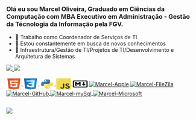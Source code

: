 ### Olá eu sou Marcel Oliveira, Graduado em Ciências da Computação com MBA Executivo em Administração - Gestão da Técnologia da Informação pela FGV.

- 🔭 Trabalho como Coordenador de Serviços de TI
- 🌱 Estou constantemente em busca de novos conhecimentos
- 💪 Infraestrutura/Gestão de TI/Projetos de TI/Desenvolvimento e Arquitetura de Sistemas

<div aling ="center">
<a href="https://github.com/br-marcel-oliveira">
<img height="180em"src="https://github-readme-stats.vercel.app/api?username=br-marcel-oliveira&show_icons=true&theme=dracula&include_all_commits=ture&count_private=ture"/>
<img height="200em"src="https://github-readme-stats.vercel.app/api/top-langs/?username=br-marcel-oliveira&layout=compact&langs_count=10&theme=dracula"/>
</div>

<div style="Display: inline_block"><br>
<img align="center" alt="Marcel-HMTL" height ="30" width="40"src="https://raw.githubusercontent.com/devicons/devicon/master/icons/html5/html5-original.svg">
<img align="center" alt="Marcel-CSS" height ="30" width="40"src="https://raw.githubusercontent.com/devicons/devicon/master/icons/css3/css3-original.svg">
<img align="center" alt="Marcel-Python" height ="30" width="40"src="https://raw.githubusercontent.com/devicons/devicon/master/icons/python/python-original.svg">
<img align="center" alt="Marcel-JS" height ="30" width="40"src="https://raw.githubusercontent.com/devicons/devicon/master/icons/javascript/javascript-original.svg">
<img align="center" alt="Marcel-Markdown" height ="30" width="40"src="https://raw.githubusercontent.com/devicons/devicon/master/icons/markdown/markdown-original.svg">
<img align="center" alt="Marcel-Apple" height ="30" width = "40" src="https://cdn.jsdelivr.net/gh/devicons/devicon/icons/apple/apple-original.svg"/> 
<img align="center" alt="Marcel-FileZila" height ="30" width = "40" src="https://cdn.jsdelivr.net/gh/devicons/devicon/icons/filezilla/filezilla-plain.svg"/>
<img align="center" alt="Marcel-GitHub" height ="30" width = "40" src="https://cdn.jsdelivr.net/gh/devicons/devicon/icons/github/github-original-wordmark.svg"/> 
<img align="center" alt="Marcel-mySql" height ="30" width = "40" src="https://cdn.jsdelivr.net/gh/devicons/devicon/icons/mysql/mysql-original-wordmark.svg"/> 
<img align="center" alt="Marcel-Microsoft" height ="30" width = "40" src="https://cdn.jsdelivr.net/gh/devicons/devicon/icons/windows8/windows8-original.svg"/>
</div>

##
<div>
 <a href="https://br.linkedin.com/in/marceloliveira" target="_blank"><img src="https://img.shields.io/badge/-LinkedIn-%230077B5?style=for-the-badge&logo=linkedin&logoColor=white" target="_blank"></a> 
</div>




<!--
**br-marcel-oliveira/br-marcel-oliveira** is a ✨ _special_ ✨ repository because its `README.md` (this file) appears on your GitHub profile.

Here are some ideas to get you started:

- 🔭 I’m currently working on ...
- 🌱 I’m currently learning ...
- 👯 I’m looking to collaborate on ...
- 🤔 I’m looking for help with ...
- 💬 Ask me about ...
- 📫 How to reach me: ...
- 😄 Pronouns: ...
- ⚡ Fun fact: ...
-->


